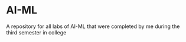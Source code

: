 # AI-ML
A repository for all labs of AI-ML that were completed by me during the third semester in college
